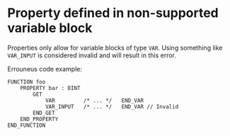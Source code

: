 # Property defined in non-supported variable block

Properties only allow for variable blocks of type `VAR`. Using something like `VAR_INPUT` is considered
invalid and will result in this error.

Errouneus code example:
```
FUNCTION foo
    PROPERTY bar : DINT 
        GET
            VAR         /* ... */   END_VAR
            VAR_INPUT   /* ... */   END_VAR // Invalid
        END_GET
    END_PROPERTY
END_FUNCTION
```